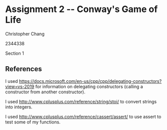# Assignment 2 -- Conway's Game of Life 
Christopher Chang

2344338

Section 1

## References
I used 
https://docs.microsoft.com/en-us/cpp/cpp/delegating-constructors?view=vs-2019
for information on delegating constructors (calling a constructor from another constructor).

I used http://www.cplusplus.com/reference/string/stoi/ to convert strings into integers.

I used http://www.cplusplus.com/reference/cassert/assert/ to use assert to test
some of my functions.